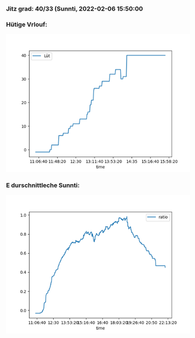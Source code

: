 ### Jitz grad: 40/33 (Sunnti, 2022-02-06 15:50:00

### Hütige Vrlouf:
![Graph](Today.png)

### E durschnittleche Sunnti:
![Graph](Sunnti.png)